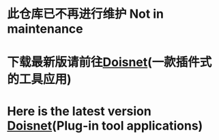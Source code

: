 # 此仓库已不再进行维护  Not in maintenance
# 下载最新版请前往[Doisnet](https://github.com/dodois/Doisnet)(一款插件式的工具应用)
# Here is the latest version [Doisnet](https://github.com/dodois/Doisnet)(Plug-in tool applications)

